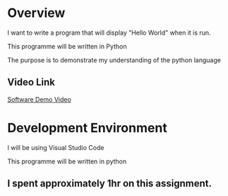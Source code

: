 # Overview

I want to write a program that will display "Hello World" when it is run.

This programme will be written in Python

The purpose is to demonstrate my understanding of the python language

## Video Link

[Software Demo Video](https://youtu.be/qxPG3VxDAGk)

# Development Environment

I will be using Visual Studio Code

This programme will be written in python

## I spent approximately 1hr on this assignment.

<!-- # Useful Websites

{Make a list of websites that you found helpful in this project}
* [Web Site Name](http://url.link.goes.here)
* [Web Site Name](http://url.link.goes.here) -->
